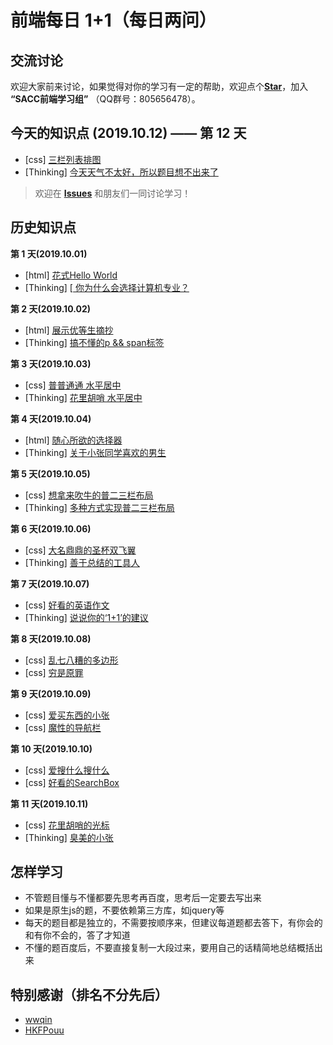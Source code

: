 # 前端每日 **1+1**（每日两问）

## 交流讨论
欢迎大家前来讨论，如果觉得对你的学习有一定的帮助，欢迎点个[**Star**](https://github.com/NJUPT-SACC/One-Plus-One-Question)，加入 **“SACC前端学习组”** （QQ群号：805656478）。

## 今天的知识点 (2019.10.12) —— 第 12 天
- [css] [  三栏列表排图  ](https://github.com/NJUPT-SACC/One-Plus-One-Question/issues/23)
- [Thinking] [ 今天天气不太好，所以题目想不出来了 ](https://github.com/NJUPT-SACC/One-Plus-One-Question/issues/24)

> 欢迎在 [**Issues**](https://github.com/haizlin/fe-interview/issues) 和朋友们一同讨论学习！

## 历史知识点
**第 1 天(2019.10.01)**
- [html] [ 花式Hello World ](https://github.com/NJUPT-SACC/One-Plus-One-Question/issues/1)
- [Thinking] [[ 你为什么会选择计算机专业？](https://github.com/NJUPT-SACC/One-Plus-One-Question/issues/2)

**第 2 天(2019.10.02)**
- [html] [ 展示优等生摘抄 ](https://github.com/NJUPT-SACC/One-Plus-One-Question/issues/3)
- [Thinking] [ 搞不懂的p && span标签 ](https://github.com/NJUPT-SACC/One-Plus-One-Question/issues/4)

**第 3 天(2019.10.03)**
- [css] [ 普普通通 水平居中 ](https://github.com/NJUPT-SACC/One-Plus-One-Question/issues/5)
- [Thinking] [ 花里胡哨 水平居中 ](https://github.com/NJUPT-SACC/One-Plus-One-Question/issues/6)

**第 4 天(2019.10.04)**
- [html] [ 随心所欲的选择器 ](https://github.com/NJUPT-SACC/One-Plus-One-Question/issues/7)
- [Thinking] [ 关于小张同学喜欢的男生 ](https://github.com/NJUPT-SACC/One-Plus-One-Question/issues/8)

**第 5 天(2019.10.05)**
- [css] [ 想拿来吹牛的普二三栏布局 ](https://github.com/NJUPT-SACC/One-Plus-One-Question/issues/9)
- [Thinking] [ 多种方式实现普二三栏布局 ](https://github.com/NJUPT-SACC/One-Plus-One-Question/issues/10)

**第 6 天(2019.10.06)**
- [css] [ 大名鼎鼎的圣杯双飞翼 ](https://github.com/NJUPT-SACC/One-Plus-One-Question/issues/11)
- [Thinking] [ 善于总结的工具人 ](https://github.com/NJUPT-SACC/One-Plus-One-Question/issues/12)

**第 7 天(2019.10.07)**
- [css] [ 好看的英语作文 ](https://github.com/NJUPT-SACC/One-Plus-One-Question/issues/13)
- [Thinking] [ 说说你的‘1+1’的建议 ](https://github.com/NJUPT-SACC/One-Plus-One-Question/issues/14)

**第 8 天(2019.10.08)**
- [css] [ 乱七八糟的多边形 ](https://github.com/NJUPT-SACC/One-Plus-One-Question/issues/15)
- [css] [ 穷是原罪 ](https://github.com/NJUPT-SACC/One-Plus-One-Question/issues/16)

**第 9 天(2019.10.09)**
- [css] [ 爱买东西的小张 ](https://github.com/NJUPT-SACC/One-Plus-One-Question/issues/17)
- [css] [ 魔性的导航栏 ](https://github.com/NJUPT-SACC/One-Plus-One-Question/issues/18)

**第 10 天(2019.10.10)**
- [css] [ 爱搜什么搜什么 ](https://github.com/NJUPT-SACC/One-Plus-One-Question/issues/19)
- [css] [ 好看的SearchBox ](https://github.com/NJUPT-SACC/One-Plus-One-Question/issues/20)

**第 11 天(2019.10.11)**
- [css] [ 花里胡哨的光标 ](https://github.com/NJUPT-SACC/One-Plus-One-Question/issues/21)
- [Thinking] [ 臭美的小张 ](https://github.com/NJUPT-SACC/One-Plus-One-Question/issues/22)

## 怎样学习
- 不管题目懂与不懂都要先思考再百度，思考后一定要去写出来
- 如果是原生js的题，不要依赖第三方库，如jquery等
- 每天的题目都是独立的，不需要按顺序来，但建议每道题都去答下，有你会的和有你不会的，答了才知道
- 不懂的题百度后，不要直接复制一大段过来，要用自己的话精简地总结概括出来

## 特别感谢（排名不分先后）
- [wwqin](https://github.com/wwqin)
- [HKFPouu](https://github.com/HKFPouu)
